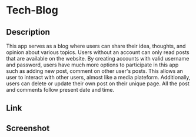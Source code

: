 # Tech-Blog

## Description 
This app serves as a blog where users can share their idea, thoughts, and opinion about various topics. Users without an account can only read posts that are available on the website. By creating accounts with valid username and password, users have much more options to participate in this app such as adding new post, comment on other user's posts. This allows an user to interact with other users, almost like a media plateform. Additionally, users can delete or update their own post on their unique page. All the post and comments follow present date and time. 

## Link 
## Screenshot

